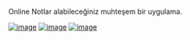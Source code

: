 Online Notlar alabileceğiniz muhteşem bir uygulama.

[![image](https://i.hizliresim.com/b6Oazj.png)](https://hizliresim.com/b6Oazj)
[![image](https://i.hizliresim.com/5yA35d.png)](https://hizliresim.com/5yA35d)
[![image](https://i.hizliresim.com/0zPaML.png)](https://hizliresim.com/0zPaML)

